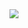<a href="https://github.com/lucasobx">
  <img align="right" src="https://github-readme-stats.vercel.app/api/top-langs/?username=lucasobx&layout=compact&theme=tokyonight"/>
</a>
